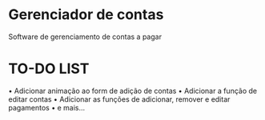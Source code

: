 # Gerenciador de contas

Software de gerenciamento de contas a pagar

# TO-DO LIST

• Adicionar animação ao form de adição de contas
• Adicionar a função de editar contas
• Adicionar as funções de adicionar, remover e editar pagamentos
• e mais...
